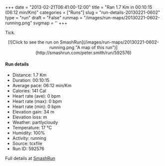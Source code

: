 +++
date = "2013-02-21T06:41:00-12:00"
title = "Ran 1.7 Km in 00:10:15 (06:12 min/Km)"
categories = ["Runs"]
slug = "run-details-20130221-0602"
type = "run"
draft = "False"
runmap = "/images/run-maps/20130221-0602-running.png"
svgmap = '<polyline points="0 95, 2 93, 4 91, 5 90, 6 89, 7 88, 8 87, 9 87, 11 88, 12 88, 13 88, 15 87, 19 89, 22 90, 22 90, 25 85, 27 83, 28 80, 28 79, 29 76, 30 75, 31 74, 32 73, 34 71, 34 70, 35 67, 36 66, 36 64, 37 63, 38 62, 40 61, 41 60, 42 59, 43 58, 46 56, 47 56, 47 54, 49 54, 51 52, 52 51, 53 50, 53 49, 54 48, 55 47, 56 47, 57 46, 58 45, 59 44, 60 43, 61 42, 62 41, 64 40, 65 39, 67 37, 67 37, 66 36, 67 35, 68 33, 69 33, 72 31, 75 28, 76 27, 79 25, 80 24, 81 22, 82 21, 84 20, 84 19, 87 17, 87 16, 89 15, 91 13, 92 12, 92 11, 95 9, 96 8, 97 6, 98 5, 99 5, 100 4">'
+++

Tick. 

<!--more-->

<center>
[![Click to see the run on SmashRun](/images/run-maps/20130221-0602-running.png "A map of this run")](http://smashrun.com/peter.smith/run/592576)
</center>

#### Run details

* Distance: 1.7 Km
* Duration: 00:10:15
* Average pace: 06:12 min/Km
* Calories: 141 Cal
* Heart rate (ave): 0 bpm
* Heart rate (max): 0 bpm
* Heart rate (min): 0 bpm
* Elevation gain: 34 m
* Elevation loss:  m
* Weather: partlycloudy
* Temperature: 17 &deg;C
* Humidity: 100%
* Activity: running
* Source: tcxfile
* Run ID: 592576

Full details at [SmashRun](http://smashrun.com/peter.smith/run/592576)